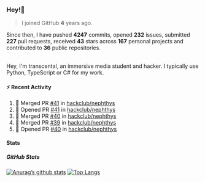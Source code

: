 ### Hey!👋
<!-- [![Banner](banner.png)](https://dillonb07.is-a.dev) -->


> I joined GitHub **4** years ago.

Since then, I have pushed **4247** commits, opened **232** issues, submitted **227** pull requests, received **43** stars across **167** personal projects and contributed to **36** public repositories.

<br>
Hey, I'm transcental, an immersive media student and hacker. I typically use Python, TypeScript or C# for my work.

<br>

#### :zap: Recent Activity

<!--START_SECTION:activity-->
1. 🎉 Merged PR [#41](https://github.com/hackclub/nephthys/pull/41) in [hackclub/nephthys](https://github.com/hackclub/nephthys)
2. 💪 Opened PR [#41](https://github.com/hackclub/nephthys/pull/41) in [hackclub/nephthys](https://github.com/hackclub/nephthys)
3. 🎉 Merged PR [#40](https://github.com/hackclub/nephthys/pull/40) in [hackclub/nephthys](https://github.com/hackclub/nephthys)
4. 🎉 Merged PR [#39](https://github.com/hackclub/nephthys/pull/39) in [hackclub/nephthys](https://github.com/hackclub/nephthys)
5. 💪 Opened PR [#40](https://github.com/hackclub/nephthys/pull/40) in [hackclub/nephthys](https://github.com/hackclub/nephthys)
<!--END_SECTION:activity-->

#### Stats

##### GitHub Stats
[![Anurag’s github stats](https://github-readme-stats.vercel.app/api?username=transcental&show_icons=true&theme=radical)](https://github.com/transcental)
[![Top Langs](https://github-readme-stats.vercel.app/api/top-langs/?username=transcental&layout=compact&theme=radical)](https://github.com/transcental)
